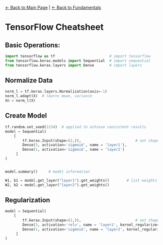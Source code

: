 [← Back to Main Page](../../../README.md) | [← Back to Fundamentals](../../README.md)

# TensorFlow Cheatsheet

## Basic Operations:

```python
import tensorflow as tf                         # import tensorflow
from tensorflow.keras.models import Sequential  # import sequential
from tensorflow.keras.layers import Dense       # import layers
```

## Normalize Data

```python
norm_l = tf.keras.layers.Normalization(axis=-1)
norm_l.adapt(X)  # learns mean, variance
Xn = norm_l(X)
```


## Create Model
```python
tf.random.set_seed(1234)  # applied to achieve consistent results
model = Sequential(
    [
        tf.keras.Input(shape=(2,)),                         # set shape of input for weights and bias
        Dense(3, activation='sigmoid', name = 'layer1'),
        Dense(1, activation='sigmoid', name = 'layer2')
     ]
)


model.summary()     # model information

W1, b1 = model.get_layer("layer1").get_weights()        # list weights and bias for each layer
W2, b2 = model.get_layer("layer2").get_weights()
```

## Regularization
```python
model = Sequential(
    [
        tf.keras.Input(shape=(2,)),                         # set shape of input for weights and bias
        Dense(3, activation='relu', name = 'layer1', kernel_regularizer=L2(0.01)),  # 0.01 is value of lambda
        Dense(1, activation='sigmoid', name = 'layer2', kernel_regularizer=L2(0.01))
     ]
)
```